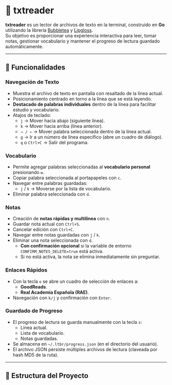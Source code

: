 # 📖 txtreader

**txtreader** es un lector de archivos de texto en la terminal, construido en **Go** utilizando la librería [Bubbletea](https://github.com/charmbracelet/bubbletea) y [Lipgloss](https://github.com/charmbracelet/lipgloss).  
Su objetivo es proporcionar una experiencia interactiva para leer, tomar notas, gestionar vocabulario y mantener el progreso de lectura guardado automáticamente.

---

## 🚀 Funcionalidades

### Navegación de Texto
- Muestra el archivo de texto en pantalla con resaltado de la línea actual.
- Posicionamiento centrado en torno a la línea que se está leyendo.
- **Destacado de palabras individuales** dentro de la línea para facilitar estudio y vocabulario.
- Atajos de teclado:
  - `j` → Mover hacia abajo (siguiente línea).
  - `k` → Mover hacia arriba (línea anterior).
  - `→ / ←` → Mover palabra seleccionada dentro de la línea actual.
  - `g` → Ir a un número de línea específico (abre un cuadro de diálogo).
  - `q` o `Ctrl+C` → Salir del programa.

### Vocabulario
- Permite agregar palabras seleccionadas al **vocabulario personal** presionando `w`.
- Copiar palabra seleccionada al portapapeles con `c`.
- Navegar entre palabras guardadas:
  - `j` / `k` → Moverse por la lista de vocabulario.
- Eliminar palabra seleccionada con `d`.

### Notas
- Creación de **notas rápidas y multilinea** con `n`.
- Guardar nota actual con `Ctrl+S`.
- Cancelar edición con `Ctrl+C`.
- Navegar entre notas guardadas con `j` / `k`.
- Eliminar una nota seleccionada con `d`.
  - **Con confirmación opcional** si la variable de entorno `CONFIRM_NOTES_DELETE=true` está activa.
  - Si no está activa, la nota se elimina inmediatamente sin preguntar.

### Enlaces Rápidos
- Con la tecla `o` se abre un cuadro de selección de enlaces a:
  - **GoodReads**.
  - **Real Academia Española (RAE)**.
- Navegación con `k/j` y confirmación con `Enter`.

### Guardado de Progreso
- El progreso de lectura se guarda manualmente con la tecla `s`:
  - Línea actual.
  - Lista de vocabulario.
  - Notas guardadas.
- Se almacena en `~/.ltbr/progress.json` (en el directorio del usuario).
- El archivo JSON persiste múltiples archivos de lectura (claveada por hash MD5 de la ruta).

---

## 📂 Estructura del Proyecto